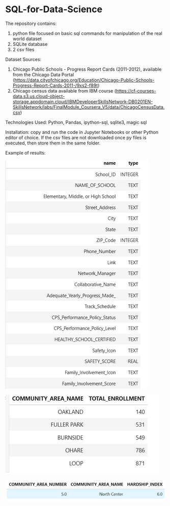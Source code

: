 # SQL-for-Data-Science

The repository contains:
1. python file focused on basic sql commands for manipulation of the real world dataset
2. SQLite database
3. 2 csv files 

Dataset Sources: 
1. Chicago Public Schools - Progress Report Cards (2011-2012), available from the Chicago Data Portal (https://data.cityofchicago.org/Education/Chicago-Public-Schools-Progress-Report-Cards-2011-/9xs2-f89t)
2. Chicago census data available from IBM course (https://cf-courses-data.s3.us.cloud-object-storage.appdomain.cloud/IBMDeveloperSkillsNetwork-DB0201EN-SkillsNetwork/labs/FinalModule_Coursera_V5/data/ChicagoCensusData.csv)

Technologies Used: Python, Pandas, ipython-sql, sqlite3, magic sql

Installation: copy and run the code in Jupyter Notebooks or other Python editor of choice. If the csv files are not downloaded once py files is executed, then store them in the same folder.

Example of results:

![CHICAGO_PUBLIC_SCHOOLS_DATA Columns names and types](https://github.com/natvnu/SQL-for-Data-Science/blob/main/table%20columns.png?raw=true
)

![Colege enrollment per community area](https://github.com/natvnu/SQL-for-Data-Science/blob/main/enrollment.png?raw=true)

![Hardship index for the community area which has the highest value for college enrollment](https://github.com/natvnu/SQL-for-Data-Science/blob/main/Hardship%20index.png?raw=true)






